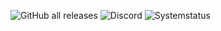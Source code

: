 ![GitHub all releases](https://img.shields.io/github/downloads/okok-popsmokee/kill-windows/total?color=g&label=Downloads&logo=Downloads&logoColor=blue)
<img alt="Discord" src="https://img.shields.io/discord/825064216058527794?color=blue&label=Discord">
<img src="https://status.securepoint.de/badge?label=Current%20system%20status&amp;style=flat-square" alt="Systemstatus">
